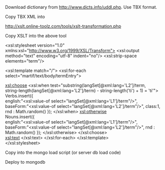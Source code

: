 Download dictionary from http://www.dicts.info/uddl.php. Use TBX format.

Copy TBX XML into

http://xslt.online-toolz.com/tools/xslt-transformation.php

Copy XSLT into the above tool


<xsl:stylesheet version="1.0" xmlns:xsl="http://www.w3.org/1999/XSL/Transform">
<xsl:output method="text" encoding="utf-8" indent="no"/>
<xsl:strip-space elements="term"/>

<xsl:template match="/">
<xsl:for-each select="martif/text/body/termEntry">

<xsl:choose>
<xsl:when test="substring(langSet[@xml:lang='L2']/term, string-length(langSet[@xml:lang='L2']/term) - string-length('ti') + 1) = 'ti'">
Verbs.insert({    
  english:"<xsl:value-of select="langSet[@xml:lang='L1']/term"/>",
  baseForm:"<xsl:value-of select="langSet[@xml:lang='L2']/term"/>",
  class:1,
  rnd : Math.random()
});
</xsl:when>
<xsl:otherwise>			
Nouns.insert({    
  english:"<xsl:value-of select="langSet[@xml:lang='L1']/term"/>",
  baseForm:"<xsl:value-of select="langSet[@xml:lang='L2']/term"/>",
  rnd : Math.random()
});
</xsl:otherwise>
</xsl:choose>		
<xsl:text>&#xa;</xsl:text>
</xsl:for-each>
</xsl:template>						
</xsl:stylesheet>

						
Copy into the mongo load script (or server db load code)


Deploy to mongodb
